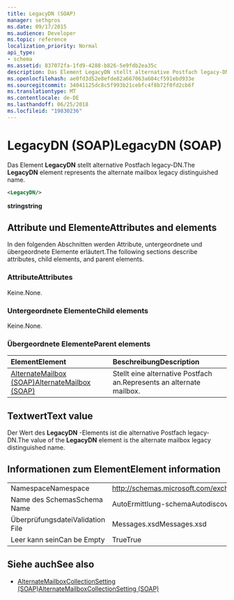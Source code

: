 ```yaml
---
title: LegacyDN (SOAP)
manager: sethgros
ms.date: 09/17/2015
ms.audience: Developer
ms.topic: reference
localization_priority: Normal
api_type:
- schema
ms.assetid: 837072fa-1fd9-4288-b826-5e9fdb2ea35c
description: Das Element LegacyDN stellt alternative Postfach legacy-DN.
ms.openlocfilehash: ae0fd3d52e8efde82a667063a604cf591ebd933e
ms.sourcegitcommit: 34041125dc8c5f993b21cebfc4f8b72f0fd2cb6f
ms.translationtype: MT
ms.contentlocale: de-DE
ms.lasthandoff: 06/25/2018
ms.locfileid: "19830236"
---
```

# <a name="legacydn-soap"></a><span data-ttu-id="8cd52-103">LegacyDN (SOAP)</span><span class="sxs-lookup"><span data-stu-id="8cd52-103">LegacyDN (SOAP)</span></span>

<span data-ttu-id="8cd52-104">Das Element **LegacyDN** stellt alternative Postfach legacy-DN.</span><span class="sxs-lookup"><span data-stu-id="8cd52-104">The **LegacyDN** element represents the alternate mailbox legacy distinguished name.</span></span> 
  
```XML
<LegacyDN/>
```

<span data-ttu-id="8cd52-105">**string**</span><span class="sxs-lookup"><span data-stu-id="8cd52-105">**string**</span></span>

## <a name="attributes-and-elements"></a><span data-ttu-id="8cd52-106">Attribute und Elemente</span><span class="sxs-lookup"><span data-stu-id="8cd52-106">Attributes and elements</span></span>

<span data-ttu-id="8cd52-107">In den folgenden Abschnitten werden Attribute, untergeordnete und übergeordnete Elemente erläutert.</span><span class="sxs-lookup"><span data-stu-id="8cd52-107">The following sections describe attributes, child elements, and parent elements.</span></span>
  
### <a name="attributes"></a><span data-ttu-id="8cd52-108">Attribute</span><span class="sxs-lookup"><span data-stu-id="8cd52-108">Attributes</span></span>

<span data-ttu-id="8cd52-109">Keine.</span><span class="sxs-lookup"><span data-stu-id="8cd52-109">None.</span></span>
  
### <a name="child-elements"></a><span data-ttu-id="8cd52-110">Untergeordnete Elemente</span><span class="sxs-lookup"><span data-stu-id="8cd52-110">Child elements</span></span>

<span data-ttu-id="8cd52-111">Keine.</span><span class="sxs-lookup"><span data-stu-id="8cd52-111">None.</span></span>
  
### <a name="parent-elements"></a><span data-ttu-id="8cd52-112">Übergeordnete Elemente</span><span class="sxs-lookup"><span data-stu-id="8cd52-112">Parent elements</span></span>

|<span data-ttu-id="8cd52-113">**Element**</span><span class="sxs-lookup"><span data-stu-id="8cd52-113">**Element**</span></span>|<span data-ttu-id="8cd52-114">**Beschreibung**</span><span class="sxs-lookup"><span data-stu-id="8cd52-114">**Description**</span></span>|
|:-----|:-----|
|[<span data-ttu-id="8cd52-115">AlternateMailbox (SOAP)</span><span class="sxs-lookup"><span data-stu-id="8cd52-115">AlternateMailbox (SOAP)</span></span>](alternatemailbox-soap.md) <br/> |<span data-ttu-id="8cd52-116">Stellt eine alternative Postfach an.</span><span class="sxs-lookup"><span data-stu-id="8cd52-116">Represents an alternate mailbox.</span></span>  <br/> |
   
## <a name="text-value"></a><span data-ttu-id="8cd52-117">Textwert</span><span class="sxs-lookup"><span data-stu-id="8cd52-117">Text value</span></span>

<span data-ttu-id="8cd52-118">Der Wert des **LegacyDN** -Elements ist die alternative Postfach legacy-DN.</span><span class="sxs-lookup"><span data-stu-id="8cd52-118">The value of the **LegacyDN** element is the alternate mailbox legacy distinguished name.</span></span> 
  
## <a name="element-information"></a><span data-ttu-id="8cd52-119">Informationen zum Element</span><span class="sxs-lookup"><span data-stu-id="8cd52-119">Element information</span></span>

|||
|:-----|:-----|
|<span data-ttu-id="8cd52-120">Namespace</span><span class="sxs-lookup"><span data-stu-id="8cd52-120">Namespace</span></span>  <br/> |http://schemas.microsoft.com/exchange/2010/Autodiscover  <br/> |
|<span data-ttu-id="8cd52-121">Name des Schemas</span><span class="sxs-lookup"><span data-stu-id="8cd52-121">Schema Name</span></span>  <br/> |<span data-ttu-id="8cd52-122">AutoErmittlung-schema</span><span class="sxs-lookup"><span data-stu-id="8cd52-122">Autodiscover schema</span></span>  <br/> |
|<span data-ttu-id="8cd52-123">Überprüfungsdatei</span><span class="sxs-lookup"><span data-stu-id="8cd52-123">Validation File</span></span>  <br/> |<span data-ttu-id="8cd52-124">Messages.xsd</span><span class="sxs-lookup"><span data-stu-id="8cd52-124">Messages.xsd</span></span>  <br/> |
|<span data-ttu-id="8cd52-125">Leer kann sein</span><span class="sxs-lookup"><span data-stu-id="8cd52-125">Can be Empty</span></span>  <br/> |<span data-ttu-id="8cd52-126">True</span><span class="sxs-lookup"><span data-stu-id="8cd52-126">True</span></span>  <br/> |
   
## <a name="see-also"></a><span data-ttu-id="8cd52-127">Siehe auch</span><span class="sxs-lookup"><span data-stu-id="8cd52-127">See also</span></span>

- [<span data-ttu-id="8cd52-128">AlternateMailboxCollectionSetting (SOAP)</span><span class="sxs-lookup"><span data-stu-id="8cd52-128">AlternateMailboxCollectionSetting (SOAP)</span></span>](alternatemailboxcollectionsetting-soap.md)

